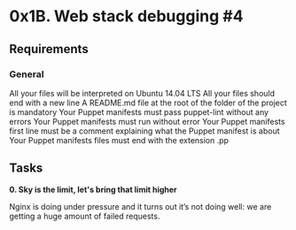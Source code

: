 # 0x1B. Web stack debugging #4

## Requirements

### General

All your files will be interpreted on Ubuntu 14.04 LTS
All your files should end with a new line
A README.md file at the root of the folder of the project is mandatory
Your Puppet manifests must pass puppet-lint without any errors
Your Puppet manifests must run without error
Your Puppet manifests first line must be a comment explaining what the Puppet manifest is about
Your Puppet manifests files must end with the extension .pp

## Tasks

**0. Sky is the limit, let's bring that limit higher**

Nginx is doing under pressure and it turns out it’s not doing well: we are getting a huge amount of failed requests.


